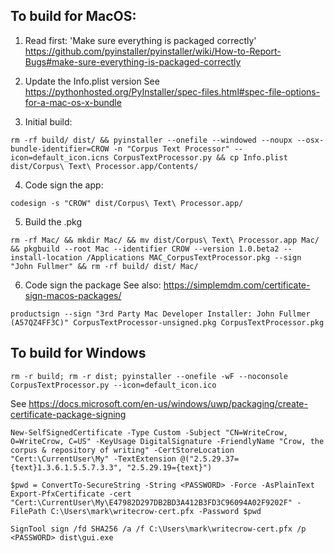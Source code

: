 ## To build for MacOS:

1. Read first: 'Make sure everything is packaged correctly'
https://github.com/pyinstaller/pyinstaller/wiki/How-to-Report-Bugs#make-sure-everything-is-packaged-correctly

2. Update the Info.plist version
See https://pythonhosted.org/PyInstaller/spec-files.html#spec-file-options-for-a-mac-os-x-bundle

3. Initial build:
```
rm -rf build/ dist/ && pyinstaller --onefile --windowed --noupx --osx-bundle-identifier=CROW -n "Corpus Text Processor" --icon=default_icon.icns CorpusTextProcessor.py && cp Info.plist dist/Corpus\ Text\ Processor.app/Contents/
```

4. Code sign the app:
```
codesign -s "CROW" dist/Corpus\ Text\ Processor.app/
```

5. Build the .pkg
```
rm -rf Mac/ && mkdir Mac/ && mv dist/Corpus\ Text\ Processor.app Mac/ && pkgbuild --root Mac --identifier CROW --version 1.0.beta2 --install-location /Applications MAC_CorpusTextProcessor.pkg --sign "John Fullmer" && rm -rf build/ dist/ Mac/
```

6. Code sign the package
See also: https://simplemdm.com/certificate-sign-macos-packages/
```
productsign --sign "3rd Party Mac Developer Installer: John Fullmer (A57QZ4FF3C)" CorpusTextProcessor-unsigned.pkg CorpusTextProcessor.pkg
```

## To build for Windows

```
rm -r build; rm -r dist; pyinstaller --onefile -wF --noconsole CorpusTextProcessor.py --icon=default_icon.ico
```

See https://docs.microsoft.com/en-us/windows/uwp/packaging/create-certificate-package-signing

```
New-SelfSignedCertificate -Type Custom -Subject "CN=WriteCrow, O=WriteCrow, C=US" -KeyUsage DigitalSignature -FriendlyName "Crow, the corpus & repository of writing" -CertStoreLocation "Cert:\CurrentUser\My" -TextExtension @("2.5.29.37={text}1.3.6.1.5.5.7.3.3", "2.5.29.19={text}")

$pwd = ConvertTo-SecureString -String <PASSWORD> -Force -AsPlainText
Export-PfxCertificate -cert "Cert:\CurrentUser\My\E47982D297DB2BD3A412B3FD3C96094A02F9202F" -FilePath C:\Users\mark\writecrow-cert.pfx -Password $pwd

SignTool sign /fd SHA256 /a /f C:\Users\mark\writecrow-cert.pfx /p <PASSWORD> dist\gui.exe
```
